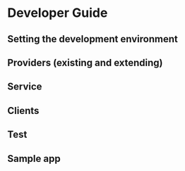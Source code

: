 # Developer Guide


## Setting the development environment
## Providers (existing and extending)
## Service
## Clients
## Test 
## Sample app

